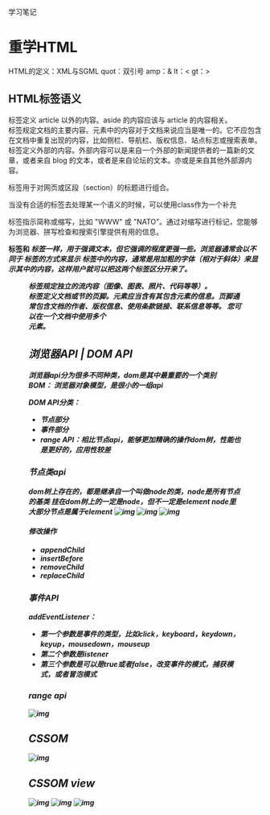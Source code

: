 学习笔记
# 重学HTML
HTML的定义：XML与SGML
quot：双引号
amp：&
lt：<
gt：>



## HTML标签语义
<aside> 标签定义 article 以外的内容。aside 的内容应该与 article 的内容相关。

<main> 标签规定文档的主要内容。元素中的内容对于文档来说应当是唯一的。它不应包含在文档中重复出现的内容，比如侧栏、导航栏、版权信息、站点标志或搜索表单。

<article> 标签定义外部的内容。外部内容可以是来自一个外部的新闻提供者的一篇新的文章，或者来自 blog 的文本，或者是来自论坛的文本。亦或是来自其他外部源内容。

<hgroup> 标签用于对网页或区段（section）的标题进行组合。

当没有合适的标签去处理某一个语义的时候，可以使用class作为一个补充

<abbr> 标签指示简称或缩写，比如 "WWW" 或 "NATO"。通过对缩写进行标记，您能够为浏览器、拼写检查和搜索引擎提供有用的信息。

<strong> 标签和 <em> 标签一样，用于强调文本，但它强调的程度更强一些。浏览器通常会以不同于 <em> 标签的方式来显示 <strong> 标签中的内容，通常是用加粗的字体（相对于斜体）来显示其中的内容，这样用户就可以把这两个标签区分开来了。

<figure> 标签规定独立的流内容（图像、图表、照片、代码等等）。

<footer> 标签定义文档或节的页脚。元素应当含有其包含元素的信息。页脚通常包含文档的作者、版权信息、使用条款链接、联系信息等等。
您可以在一个文档中使用多个 <footer> 元素。

## 浏览器API | DOM API
浏览器api分为很多不同种类，dom是其中最重要的一个类别
BOM： 浏览器对象模型，是很小的一组api

DOM API分类：
- 节点部分
- 事件部分
- range API：相比节点api，能够更加精确的操作dom树，性能也是更好的，应用性较差

### 节点类api
dom树上存在的，都是继承自一个叫做node的类，node是所有节点的基类
挂在dom树上的一定是node，但不一定是element
node里大部分节点是属于element
![img](https://tva1.sinaimg.cn/large/008i3skNgy1gqzo8shfcvj30vs0lathl.jpg)
![img](https://tva1.sinaimg.cn/large/008i3skNgy1gqzob3j9klj318c0lc4dj.jpg)
![img](https://tva1.sinaimg.cn/large/008i3skNgy1gqzof485ryj31i80nynp2.jpg)

#### 修改操作
- appendChild
- insertBefore
- removeChild
- replaceChild
### 事件API
addEventListener：
- 第一个参数是事件的类型，比如click，keyboard，keydown，keyup，mousedown，mouseup
- 第二个参数是listener
- 第三个参数是可以是true或者false，改变事件的模式，捕获模式，或者冒泡模式

### range api
![img](https://tva1.sinaimg.cn/large/008i3skNgy1gr0896kyzjj30qk0m24ay.jpg)


## CSSOM
![img](https://tva1.sinaimg.cn/large/008i3skNgy1gr0i7544l7j31fu0din9n.jpg)

## CSSOM view
![img](https://tva1.sinaimg.cn/large/008i3skNgy1gr0icm3rlbj312k0oqnfo.jpg)
![img](https://tva1.sinaimg.cn/large/008i3skNgy1gr0ifwyxytj317e0pedsw.jpg)
![img](https://tva1.sinaimg.cn/large/008i3skNgy1gr0igzc4qmj30oo0b6tdf.jpg)
